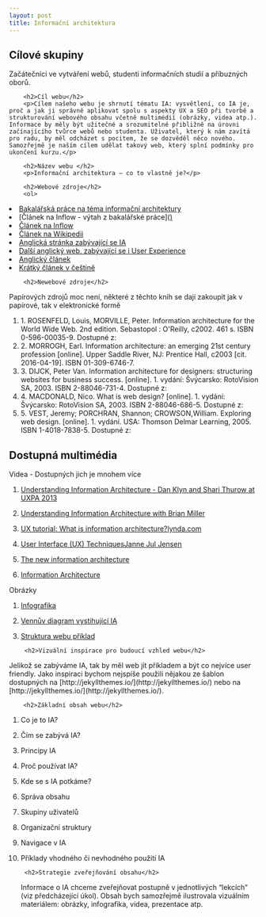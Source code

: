 ```yaml
---
layout: post
title: Informační architektura
---
```

<!DOCTYPE html>
<html>
    <body>      
        <h2>Cílové skupiny</h2>
        <p>Začátečníci ve vytváření webů, studenti informačních studií a příbuzných oborů.</p>
        
        <h2>Cíl webu</h2>
        <p>Cílem našeho webu je shrnutí tématu IA: vysvětlení, co IA je, proč a jak ji správně aplikovat spolu s aspekty UX a SEO při tvorbě a strukturování webového obsahu včetně multimédií (obrázky, videa atp.). Informace by měly být užitečné a srozumitelné přibližně na úrovni začínajícího tvůrce webů nebo studenta. Uživatel, který k nám zavítá pro radu, by měl odcházet s pocitem, že se dozvěděl něco nového. Samozřejmě je naším cílem udělat takový web, který splní podmínky pro ukončení kurzu.</p>
        
        <h2>Název webu </h2>
        <p>Informační architektura – co to vlastně je?</p>
        
        <h2>Webové zdroje</h2>
        <ol>
<li><a href="http://is.muni.cz/th/327463/ff_b/Bakalarska_prace_Lucie_Dvorakova.pdf?zpet=%2Fvyhledavani%2F%3Fsearch%3Dinforma%C4%8Dn%C3%AD%20architektura%20agenda%3Ath%26start%3D1">Bakalářská práce na téma informační architektury </a></li>

<li>[Článek na Inflow - výtah z bakalářské práce](<a href="http://www.inflow.cz/postup-pri-tvorbe-informacni-architektury-webove-prezentace">) </a></li>

<li> <a href="http://www.inflow.cz/informacni-architektura">Článek na Inflow </a></li>

<li><a href="https://cs.wikipedia.org/wiki/Informa%C4%8Dn%C3%AD_architektura">Článek na Wikipedii</a></li>

<li><a href="http://www.iainstitute.org/what-is-ia">Anglická stránka zabývající se IA</a></li>

<li><a href="shttp://www.usability.gov/what-and-why/information-architecture.html">Další anglický web, zabývající se i User Experience</a></li>

<li><a href="http://www.uxbooth.com/articles/complete-beginners-guide-to-information-architecture">Anglický článek </a></li>

<li><a href="http://www.adaptic.cz/znalosti/efektivni-web/informacni-architektura">Krátký článek v češtině</a></li>
            </ol>
       
        
        <h2>Newebové zdroje</h2>
<p>Papírových zdrojů moc není, některé z těchto knih se dají zakoupit jak v papírové, tak v elektronické formě</p>
<ol>
<li>1. ROSENFELD, Louis, MORVILLE, Peter. Information architecture for the World Wide Web. 2nd edition. Sebastopol : O'Reilly, c2002. 461 s. ISBN 0-596-00035-9. Dostupné z: 
    <a href="https://books.google.cz/books?id=OM3DvakML-MC&printsec=frontcover&dq=Information+architecture+for+the+World+Wide+Web&lr=&cd=1#v=onepage&q=&f=false"></a></li> 

<li>2. MORROGH, Earl. Information architecture: an emerging 21st century profession [online]. Upper Saddle River, NJ: Prentice Hall, c2003 [cit. 2016-04-19]. ISBN 01-309-6746-7.</li>

<li>3. DIJCK, Peter Van. Information architecture for designers: structuring websites for business success. [online]. 1. vydání: Švýcarsko: RotoVision SA, 2003. ISBN 2-88046-731-4. Dostupné z:<a href="http://books.google.cz/books?id=Wy2sb0r_udYC&printsec=frontcover&dq=#v=onepage&q&f=false+Wide+Web
&lr=&source=gbs_similarbooks_s&cad=1#v=onepage&q=Information%20architecture%20for%20the%20World%20Wide%20Web&f=false"></a> </li>

<li>4. MACDONALD, Nico. What is web design? [online]. 1. vydání: Švýcarsko: RotoVision SA, 2003. ISBN 2-88046-686-5. Dostupné z:<a href="http://books.google.cz/books?id=YIzEcmM8cD8C&printsec=frontcover&dq=Information+architecture+for+the+World+
Wide+Web&lr=&source=gbs_similarbooks_s&cad=1#v=onepage&q=Information%20architecture%20for%20the%20World%20Wide%20Web&f=false"></a> </li>

<li>5. VEST, Jeremy; PORCHRAN, Shannon; CROWSON,William. Exploring web design. [online]. 1. vydání. USA: Thomson Delmar Learning, 2005. ISBN 1-4018-7838-5. Dostupné z: <a href="http://books.google.cz/books?id=pTc5X32f5_4C&printsec=frontcover&dq=Information+architecture+for+the+
    World+Wide+Web&lr=&source=gbs_similarbooks_s&cad=1#v=onepage&q=&f=false"></a></li>
        </ol>      
        <h2>Dostupná multimédia </h2>
<p>Videa - Dostupných jich je mnohem více</p>

1. [Understanding Information Architecture - Dan Klyn and Shari Thurow at UXPA 2013](https://www.youtube.com/watch?v=_9kcfq4jqlc) 

2. [Understanding Information Architecture with Brian Miller](https://www.youtube.com/watch?v=Ytv21Jx0hD4)

3. [UX tutorial: What is information architecture?lynda.com](https://www.youtube.com/watch?v=-b6-tuyWmi8  )

4. [User Interface (UX) TechniquesJanne Jul Jensen](https://www.youtube.com/watch?v=7OSkB4BCx00)

5. [The new information architecture](https://www.youtube.com/watch?v=Fou5J7j5uzk )

6. [Information Architecture](https://www.youtube.com/watch?v=xVgepwWXgVo )

<p>Obrázky</p>

1. [Infografika](http://www.keencomputer.com/images/KEENCOMP/InfoormationArch/ia-explained.jpg )

2. [Vennův diagram vystihující IA](http://s.hswstatic.com/gif/illustration-information-architecture-1.gif )

3. [Struktura webu příklad](http://blogs.library.duke.edu/wp-content/uploads/2013/03/lib-ia-1.3.1-20130311.png )

        <h2>Vizuální inspirace pro budoucí vzhled webu</h2>
<p>Jelikož se zabýváme IA, tak by měl web jít příkladem a být co nejvíce user friendly.
Jako inspiraci bychom nejspíše použili nějakou ze šablon dostupných na [http://jekyllthemes.io/](http://jekyllthemes.io/) nebo na [http://jekyllthemes.io/](http://jekyllthemes.io/).</p>
        
        <h2>Základní obsah webu</h2>
        
1. Co je to IA?
1. Čím se zabývá IA?
1. Principy IA
1. Proč používat IA?
1. Kde se s IA potkáme?
1. Správa obsahu
1. Skupiny uživatelů
1. Organizační struktury
1. Navigace v IA
1. Příklady vhodného či nevhodného použití IA

        <h2>Strategie zveřejňování obsahu</h2> 
    <p>Informace o IA chceme zveřejňovat postupně v jednotlivých “lekcích” (viz předcházející úkol). Obsah bych samozřejmě ilustrovala vizuálním materiálem: obrázky, infografika, videa, prezentace atp.</p>
    </body>
</html>


